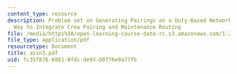 ```yaml
---
content_type: resource
description: Problem set on Generating Pairings on a Duty-Based Network, and An Alternative
  Way to Integrate Crew Pairing and Maintenance Routing
file: /media/https%3A/open-learning-course-data-rc.s3.amazonaws.com/1-206j-airline-schedule-planning-spring-2003/fc35f87668818fdcde93b0776e9a77fb_assn3.pdf
file_type: application/pdf
resourcetype: Document
title: assn3.pdf
uid: fc35f876-6881-8fdc-de93-b0776e9a77fb
---
```

